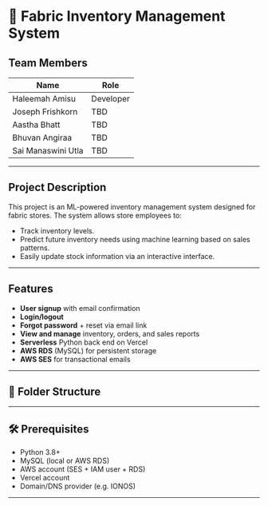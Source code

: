 # 🧵 Fabric Inventory Management System

## Team Members
| Name                 | Role      |
|----------------------|-----------|
| Haleemah Amisu       | Developer |
| Joseph Frishkorn     | TBD       |
| Aastha Bhatt         | TBD       |
| Bhuvan Angiraa       | TBD       |
| Sai Manaswini Utla   | TBD       |

---

## Project Description
This project is an ML-powered inventory management system designed for fabric stores. The system allows store employees to:  
- Track inventory levels.  
- Predict future inventory needs using machine learning based on sales patterns.  
- Easily update stock information via an interactive interface.

---

##  Features

- **User signup** with email confirmation  
- **Login/logout**  
- **Forgot password** + reset via email link  
- **View and manage** inventory, orders, and sales reports  
- **Serverless** Python back end on Vercel  
- **AWS RDS** (MySQL) for persistent storage  
- **AWS SES** for transactional emails  

---

## 📁 Folder Structure

---

## 🛠️ Prerequisites

- Python 3.8+  
- MySQL (local or AWS RDS)  
- AWS account (SES + IAM user + RDS)  
- Vercel account  
- Domain/DNS provider (e.g. IONOS)

---

